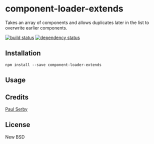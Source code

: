 # component-loader-extends

Takes an array of components and allows duplicates later in the list to overwrite earlier components.

[![build status](https://secure.travis-ci.org/clocklimited/component-loader-extends.svg)](http://travis-ci.org/clocklimited/component-loader-extends)
[![dependency status](https://david-dm.org/clocklimited/component-loader-extends.svg)](https://david-dm.org/clocklimited/component-loader-extends)

## Installation

```
npm install --save component-loader-extends
```

## Usage

## Credits
[Paul Serby](https://github.com/serby/)

## License

New BSD
